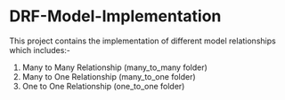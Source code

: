 # DRF-Model-Implementation

This project contains the implementation of different model relationships which includes:-
1. Many to Many Relationship (many_to_many folder)
2. Many to One Relationship (many_to_one folder)
3. One to One Relationship (one_to_one folder)
